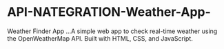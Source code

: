 # API-NATEGRATION-Weather-App-
  Weather Finder App ...A simple web app to check real-time weather using the OpenWeatherMap API. Built with HTML, CSS, and JavaScript.

